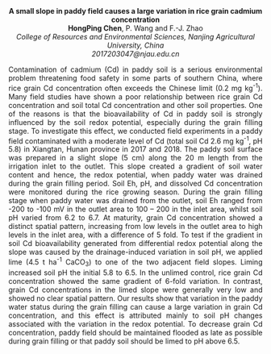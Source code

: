 <center><strong>A small slope in paddy field causes a large variation in rice grain cadmium concentration </strong>

<center><strong>HongPing Chen</strong>, P. Wang and F.-J. Zhao

<center><i>College of Resources and Environmental Sciences, Nanjing Agricultural University, China</i>

<center><i>2017203047@njau.edu.cn</i>

<p style=text-align:justify>Contamination of cadmium (Cd) in paddy soil is a serious environmental
problem threatening food safety in some parts of southern China, where
rice grain Cd concentration often exceeds the Chinese limit (0.2 mg
kg<sup>-1</sup>). Many field studies have shown a poor relationship between rice
grain Cd concentration and soil total Cd concentration and other soil
properties. One of the reasons is that the bioavailability of Cd in
paddy soil is strongly influenced by the soil redox potential,
especially during the grain filling stage. To investigate this effect,
we conducted field experiments in a paddy field contaminated with a
moderate level of Cd (total soil Cd 2.6 mg kg<sup>-1</sup>, pH 5.8) in Xiangtan,
Hunan province in 2017 and 2018. The paddy soil surface was prepared in
a slight slope (5 cm) along the 20 m length from the irrigation inlet to
the outlet. This slope created a gradient of soil water content and
hence, the redox potential, when paddy water was drained during the
grain filling period. Soil Eh, pH, and dissolved Cd concentration were
monitored during the rice growing season. During the grain filling stage
when paddy water was drained from the outlet, soil Eh ranged from -200
to -100 mV in the outlet area to 100 – 200 in the inlet area, whilst
soil pH varied from 6.2 to 6.7. At maturity, grain Cd concentration
showed a distinct spatial pattern, increasing from low levels in the
outlet area to high levels in the inlet area, with a difference of 5
fold. To test if the gradient in soil Cd bioavailability generated from
differential redox potential along the slope was caused by the
drainage-induced variation in soil pH, we applied lime (4.5 t ha<sup>-1</sup>
CaCO<sub>3</sub>) to one of the two adjacent field slopes. Liming increased soil
pH the initial 5.8 to 6.5. In the unlimed control, rice grain Cd
concentration showed the same gradient of 6-fold variation. In contrast,
grain Cd concentrations in the limed slope were generally very low and
showed no clear spatial pattern. Our results show that variation in the
paddy water status during the grain filling can cause a large variation
in grain Cd concentration, and this effect is attributed mainly to soil
pH changes associated with the variation in the redox potential. To
decrease grain Cd concentration, paddy field should be maintained
flooded as late as possible during grain filling or that paddy soil
should be limed to pH above 6.5.
